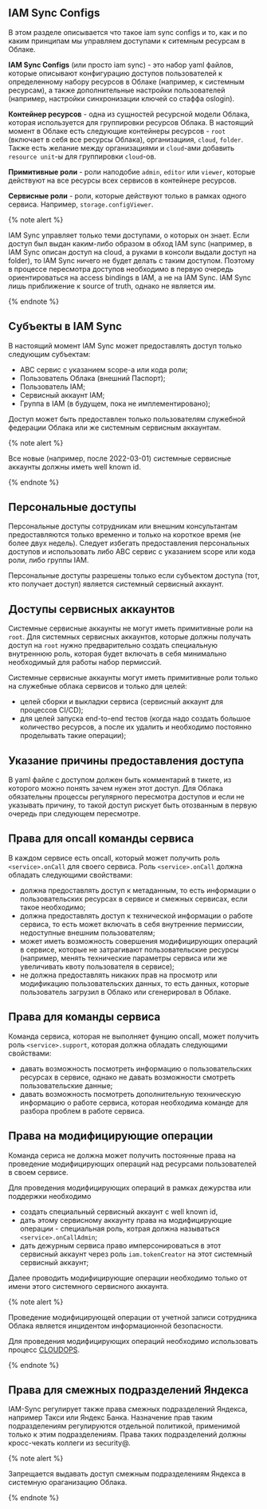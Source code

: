 ## IAM Sync Configs

В этом разделе описывается что такое iam sync configs и то, как и по каким принципам мы управляем доступами к ситемным ресурсам в Облаке.

**IAM Sync Configs** (или просто iam sync) - это набор yaml файлов, которые описывают конфигурацию доступов пользователей к определенному набору ресурсов в Облаке (например, к системным ресурсам), а также дополнительные настройки пользователей (например, настройки синхронизации ключей со стаффа oslogin).

**Контейнер ресурсов** - одна из сущностей ресурсной модели Облака, которая используется для группировки ресурсов Облака. В настоящий момент в Облаке есть следующие контейнеры ресурсов - `root` (включает в себя все ресурсы Облака), организациия, `cloud`, `folder`. Также есть желание между организациями и `cloud`-ами добавить `resource unit`-ы для группировки `cloud`-ов.

**Примитивные роли** - роли наподобие `admin`, `editor` или `viewer`, которые действуют на все ресурсы всех сервисов в контейнере ресурсов.

**Сервисные роли** - роли, которые действуют только в рамках одного сервиса. Например, `storage.configViewer`.

{% note alert %}

IAM Sync управляет только теми доступами, о которых он знает. Если доступ был выдан каким-либо образом в обход IAM sync (например, в IAM Sync описан доступ на cloud, а руками в консоли выдали доступ на folder), то IAM Sync ничего не будет делать с таким доступом. Поэтому в процессе пересмотра доступов необходимо в первую очередь ориентироваться на access bindings в IAM, а не на IAM Sync. IAM Sync лишь приближение к source of truth, однако не является им.

{% endnote %}

## Субъекты в IAM Sync

В настоящий момент IAM Sync может предоставлять доступ только следующим субъектам:

* ABC сервис с указанием scope-а или кода роли;
* Пользователь Облака (внешний Паспорт);
* Пользователь IAM;
* Сервисный аккаунт IAM;
* Группа в IAM (в будущем, пока не имплементировано);

Доступ может быть предоставлен только пользователям служебной федерации Облака или же системным сервисным аккаунтам.

{% note alert %}

Все новые (например, после 2022-03-01) системные сервисные аккаунты должны иметь well known id.

{% endnote %}

## Персональные доступы

Персональные доступы сотрудникам или внешним консультантам предоставляются только временно и только на короткое время (не более двух недель). Следует избегать предоставления персональных доступов и использовать либо ABC сервис с указанием scope или кода роли, либо группы IAM.

Персональные доступы разрешены только если субъектом доступа (тот, кто получает доступ) является системный сервисный аккаунт.

## Доступы сервисных аккаунтов

Системные сервисные аккаунты не могут иметь примитивные роли на `root`. Для системных сервисных аккаунтов, которые должны получать доступ на `root` нужно предварительно создать специальную внутреннюю роль, которая будет включать в себя минимально необходимый для работы набор пермиссий.

Системные сервисные аккаунты могут иметь примитивные роли только на служебные облака сервисов и только для целей:

* целей сборки и выкладки сервиса (сервисный аккаунт для процессов CI/CD);
* для целей запуска end-to-end тестов (когда надо создать большое количество ресурсов, а после их удалить и необходимо постоянно проделывать такие операции);

## Указание причины предоставления доступа

В yaml файле с доступом должен быть комментарий в тикете, из которого можно понять зачем нужен этот доступ. Для Облака обязательны процессы регулярного пересмотра доступов и если не указывать причину, то такой доступ рискует быть отозванным в первую очередь при следующем пересмотре.

## Права для oncall команды сервиса

В каждом сервисе есть oncall, который может получить роль `<service>.onCall` для своего сервиса. Роль `<service>.onCall` должна обладать следующими свойствами:

* должна предоставлять доступ к метаданным, то есть информации о пользовательских ресурсах в сервисе и смежных сервисах, если такое необходимо;
* должна предоставлять доступ к технической информации о работе сервиса, то есть может включать в себя внутренние пермиссии, недоступные внешним пользователям;
* может иметь возможность совершения модифицирующих операций в сервисе, которые не затрагивают пользовательские ресурсы (например, менять технические параметры сервиса или же увеличивать квоту пользователя в сервисе);
* не должна предоставлять никаких прав на просмотр или модификацию пользовательских данных, то есть данных, которые пользователь загрузил в Облако или сгенерировал в Облаке.

## Права для команды сервиса

Команда сервиса, которая не выполняет фунцию oncall, может получить роль `<service>.support`, которая должна обладать следующими свойствами:

* давать возможность посмотреть информацию о пользовательских ресурсах в сервисе, однако не давать возможности смотреть пользовательские данные;
* давать возможность посмотреть дополнительную техническую информацию о работе сервиса, которая необходима команде для разбора проблем в работе сервиса.

## Права на модифицирующие операции

Команда сериса не должна может получить постоянные права на проведение модифицирующих операций над ресурсами пользователей в своем сервисе.

Для проведения модифицирующих операций в рамках дежурства или поддержки необходимо

* создать специальный сервисный аккаунт с well known id,
* дать этому сервисному аккаунту права на модифицирующие операции - специальная роль, котрая должна называться `<service>.onCallAdmin`;
* дать дежурным сервиса право имперсонироваться в этот сервисный аккаунт через роль `iam.tokenCreator` на этот системный сервисный аккаунт;

Далее проводить модифицирующие операции необходимо только от имени этого системного сервисного аккаунта.

{% note alert %}

Проведение модифицирующей операции от учетной записи сотрудника Облака является инцидентом информационной безопасности.

Для проведения модифицирующих операций необходимо использовать процесс [CLOUDOPS](https://wiki.yandex-team.ru/cloud/regulations/adhoc/).

{% endnote %}

## Права для смежных подразделений Яндекса

IAM-Sync регулирует также права смежных подразделений Яндекса, например Такси или Яндекс Банка. Назначение прав таким подразделениям регулируются отдельной политикой, применимой только к этим подразделениям. Права таких подразделений должны кросс-чекать коллеги из security@.

{% note alert %}

Запрещается выдавать доступ смежным подразделениям Яндекса в системную ораганизацию Облака.

{% endnote %}
